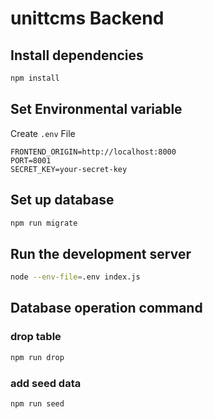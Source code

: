 # unittcms Backend

## Install dependencies

```bash
npm install
```

## Set Environmental variable

Create `.env` File

```
FRONTEND_ORIGIN=http://localhost:8000
PORT=8001
SECRET_KEY=your-secret-key
```

## Set up database

```bash
npm run migrate
```

## Run the development server

```bash
node --env-file=.env index.js
```

## Database operation command

### drop table

```bash
npm run drop
```

### add seed data

```bash
npm run seed
```
